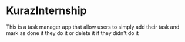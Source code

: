 # KurazInternship
This is a task manager app that allow users to simply add their task and mark as done it they do it or delete it if they didn't do it
